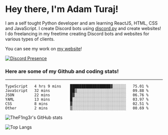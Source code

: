 # Hey there, I'm Adam Turaj!

I am a self tought Python developer and am learning ReactJS, HTML, CSS and JavaScript. I create Discord bots using [discord.py](https://github.com/Rapptz/discord.py) and create websites! I do freelancing in my freetime creating Discord bots and websites for various types of clients.

You can see my work on [my website](https://adamturaj.com)!

[![Discord Presence](https://lanyard.cnrad.dev/api/374147012599218176)](https://discord.com/users/374147012599218176)

### Here are some of my Github and coding stats!

---

<!--START_SECTION:waka-->

```text
TypeScript   4 hrs 9 mins    ██████████████████▓░░░░░░   75.01 %
JavaScript   32 mins         ██▒░░░░░░░░░░░░░░░░░░░░░░   09.88 %
JSON         22 mins         █▓░░░░░░░░░░░░░░░░░░░░░░░   06.76 %
YAML         13 mins         █░░░░░░░░░░░░░░░░░░░░░░░░   03.97 %
CSS          8 mins          ▓░░░░░░░░░░░░░░░░░░░░░░░░   02.51 %
Other        2 mins          ▒░░░░░░░░░░░░░░░░░░░░░░░░   00.69 %
```

<!--END_SECTION:waka-->

![TheF1ng3r's GitHub stats](https://github-readme-stats.vercel.app/api?username=thef1ng3r&count_private=true&theme=dark)

![Top Langs](https://github-readme-stats.vercel.app/api/top-langs/?username=thef1ng3r&layout=compact&count_private=true&theme=dark)

